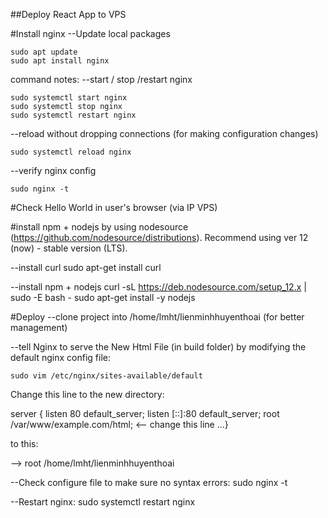 ##Deploy React App to VPS

#Install nginx
--Update local packages 
```
sudo apt update
sudo apt install nginx
```

command notes: 
--start / stop /restart nginx
```
sudo systemctl start nginx
sudo systemctl stop nginx
sudo systemctl restart nginx
```

--reload without dropping connections (for making configuration changes)
```
sudo systemctl reload nginx
```

--verify nginx config
```
sudo nginx -t
```


#Check Hello World in user's browser (via IP VPS)

#install npm + nodejs by using nodesource (https://github.com/nodesource/distributions).
Recommend using ver 12 (now) - stable version (LTS).

--install curl
sudo apt-get install curl

--install npm + nodejs 
curl -sL https://deb.nodesource.com/setup_12.x | sudo -E bash -
sudo apt-get install -y nodejs

#Deploy
--clone project into /home/lmht/lienminhhuyenthoai (for better management)

--tell Nginx to serve the New Html File (in build folder) by modifying the default nginx config file:
```
sudo vim /etc/nginx/sites-available/default
```

Change this line to the new directory:

server {
	listen 80 default_server;
	listen [::]:80 default_server;
        root /var/www/example.com/html; <-- change this line
...}

to this: 

  --> root /home/lmht/lienminhhuyenthoai 

--Check configure file to make sure no syntax errors:
sudo nginx -t

--Restart nginx: 
sudo systemctl restart nginx









